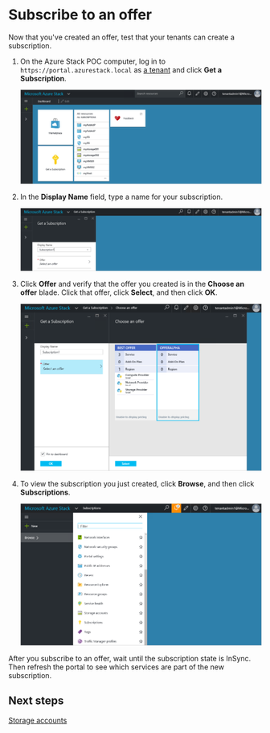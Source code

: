 ﻿<properties
	pageTitle="Subscribe to an offer and then provision a VM in Azure Stack (tenant) | Microsoft Azure"
	description="As a tenant, learn how to subscribe to an offer and then provision a VM in Azure Stack."
	services="azure-stack"
	documentationCenter=""
	authors="ErikjeMS"
	manager="v-kiwhit"
	editor=""/>

<tags
	ms.service="azure-stack"
	ms.workload="na"
	ms.tgt_pltfrm="na"
	ms.devlang="na"
	ms.topic="article"
	ms.date="01/29/2016"
	ms.author="erikje"/>

# Subscribe to an offer

Now that you've created an offer, test that your tenants can  create a subscription.

1.  On the Azure Stack POC computer, log in to `https://portal.azurestack.local` as [a tenant](azure-stack-connect-azure-stack.md#log-in-as-a-tenant) and click **Get a Subscription**.

    ![](media/azure-stack-subscribe-plan-provision-vm/image1.png)

2.  In the **Display Name** field, type a name for your subscription.

	![](media/azure-stack-subscribe-plan-provision-vm/image2.png)

3.  Click **Offer** and verify that the offer you created is in the **Choose an offer** blade. Click that offer, click **Select**, and then click **OK**.  

	![](media/azure-stack-subscribe-plan-provision-vm/image3.png)

4.  To view the subscription you just created, click **Browse**, and then click **Subscriptions**.  

	![](media/azure-stack-subscribe-plan-provision-vm/image4.png)

After you subscribe to an offer, wait until the subscription state is InSync. Then refresh the portal to see which services are part of the new subscription.




## Next steps

[Storage accounts](azure-stack-provision-storage-account.md)
